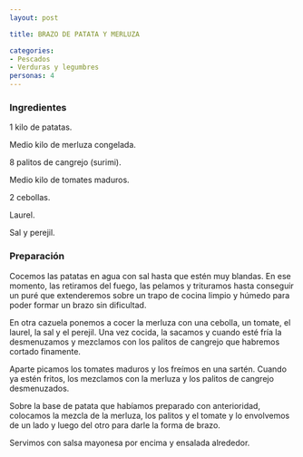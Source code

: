 ```yaml
---
layout: post

title: BRAZO DE PATATA Y MERLUZA

categories:
- Pescados
- Verduras y legumbres
personas: 4 
---
```

<h3>Ingredientes</h3>
1 kilo de patatas.

Medio kilo de merluza congelada.

8 palitos de cangrejo (surimi).

Medio kilo de tomates maduros.

2 cebollas.

Laurel.

Sal y perejil.

<h3>Preparación</h3>
Cocemos las patatas en agua con sal hasta que estén muy blandas. En ese momento, las retiramos del fuego, las pelamos y trituramos hasta conseguir un puré que extenderemos sobre un trapo de cocina limpio y húmedo para poder formar un brazo sin dificultad.

En otra cazuela ponemos a cocer la merluza con una cebolla, un tomate, el laurel, la sal y el perejil. Una vez cocida, la sacamos y cuando esté fría la desmenuzamos y mezclamos con los palitos de cangrejo que habremos cortado finamente.

Aparte picamos los tomates maduros y los freímos en una sartén. Cuando ya estén fritos, los mezclamos con la merluza y los palitos de cangrejo desmenuzados.

Sobre la base de patata que habíamos preparado con anterioridad, colocamos la mezcla de la merluza, los palitos y el tomate y lo envolvemos de un lado y luego del otro para darle la forma de brazo.

Servimos con salsa mayonesa por encima y ensalada alrededor.